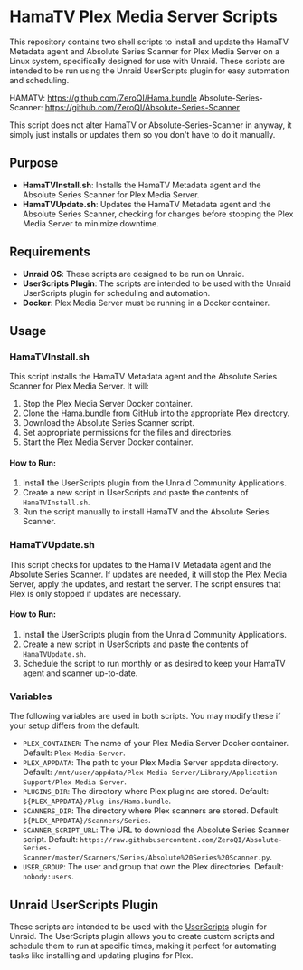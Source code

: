 # HamaTV Plex Media Server Scripts

This repository contains two shell scripts to install and update the HamaTV Metadata agent and Absolute Series Scanner for Plex Media Server on a Linux system, specifically designed for use with Unraid. These scripts are intended to be run using the Unraid UserScripts plugin for easy automation and scheduling.

HAMATV: https://github.com/ZeroQI/Hama.bundle
Absolute-Series-Scanner: https://github.com/ZeroQI/Absolute-Series-Scanner

This script does not alter HamaTV or Absolute-Series-Scanner in anyway, it simply just installs or updates them so you don't have to do it manually.

## Purpose

- **HamaTVInstall.sh**: Installs the HamaTV Metadata agent and the Absolute Series Scanner for Plex Media Server.
- **HamaTVUpdate.sh**: Updates the HamaTV Metadata agent and the Absolute Series Scanner, checking for changes before stopping the Plex Media Server to minimize downtime.

## Requirements

- **Unraid OS**: These scripts are designed to be run on Unraid.
- **UserScripts Plugin**: The scripts are intended to be used with the Unraid UserScripts plugin for scheduling and automation.
- **Docker**: Plex Media Server must be running in a Docker container.

## Usage

### HamaTVInstall.sh

This script installs the HamaTV Metadata agent and the Absolute Series Scanner for Plex Media Server. It will:

1. Stop the Plex Media Server Docker container.
2. Clone the Hama.bundle from GitHub into the appropriate Plex directory.
3. Download the Absolute Series Scanner script.
4. Set appropriate permissions for the files and directories.
5. Start the Plex Media Server Docker container.

#### How to Run:

1. Install the UserScripts plugin from the Unraid Community Applications.
2. Create a new script in UserScripts and paste the contents of `HamaTVInstall.sh`.
3. Run the script manually to install HamaTV and the Absolute Series Scanner.

### HamaTVUpdate.sh

This script checks for updates to the HamaTV Metadata agent and the Absolute Series Scanner. If updates are needed, it will stop the Plex Media Server, apply the updates, and restart the server. The script ensures that Plex is only stopped if updates are necessary.

#### How to Run:

1. Install the UserScripts plugin from the Unraid Community Applications.
2. Create a new script in UserScripts and paste the contents of `HamaTVUpdate.sh`.
3. Schedule the script to run monthly or as desired to keep your HamaTV agent and scanner up-to-date.

### Variables

The following variables are used in both scripts. You may modify these if your setup differs from the default:

- `PLEX_CONTAINER`: The name of your Plex Media Server Docker container. Default: `Plex-Media-Server`.
- `PLEX_APPDATA`: The path to your Plex Media Server appdata directory. Default: `/mnt/user/appdata/Plex-Media-Server/Library/Application Support/Plex Media Server`.
- `PLUGINS_DIR`: The directory where Plex plugins are stored. Default: `${PLEX_APPDATA}/Plug-ins/Hama.bundle`.
- `SCANNERS_DIR`: The directory where Plex scanners are stored. Default: `${PLEX_APPDATA}/Scanners/Series`.
- `SCANNER_SCRIPT_URL`: The URL to download the Absolute Series Scanner script. Default: `https://raw.githubusercontent.com/ZeroQI/Absolute-Series-Scanner/master/Scanners/Series/Absolute%20Series%20Scanner.py`.
- `USER_GROUP`: The user and group that own the Plex directories. Default: `nobody:users`.

## Unraid UserScripts Plugin

These scripts are intended to be used with the [UserScripts](https://forums.unraid.net/topic/48286-plugin-ca-user-scripts/) plugin for Unraid. The UserScripts plugin allows you to create custom scripts and schedule them to run at specific times, making it perfect for automating tasks like installing and updating plugins for Plex.